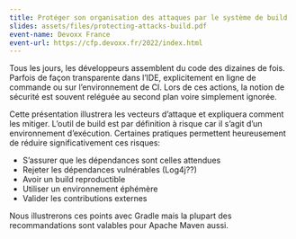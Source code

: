 ```yaml
---
title: Protéger son organisation des attaques par le système de build
slides: assets/files/protecting-attacks-build.pdf
event-name: Devoxx France
event-url: https://cfp.devoxx.fr/2022/index.html
---
```


Tous les jours, les développeurs assemblent du code des dizaines de fois.
Parfois de façon transparente dans l’IDE, explicitement en ligne de commande ou sur l’environnement de CI.
Lors de ces actions, la notion de sécurité est souvent reléguée au second plan voire simplement ignorée.

Cette présentation illustrera les vecteurs d’attaque et expliquera comment les mitiger.
L’outil de build est par définition à risque car il s’agit d’un environnement d’exécution.
Certaines pratiques permettent heureusement de réduire significativement ces risques:

* S’assurer que les dépendances sont celles attendues
* Rejeter les dépendances vulnérables (Log4j??)
* Avoir un build reproductible
* Utiliser un environnement éphémère
* Valider les contributions externes

Nous illustrerons ces points avec Gradle mais la plupart des recommandations sont valables pour Apache Maven aussi.

